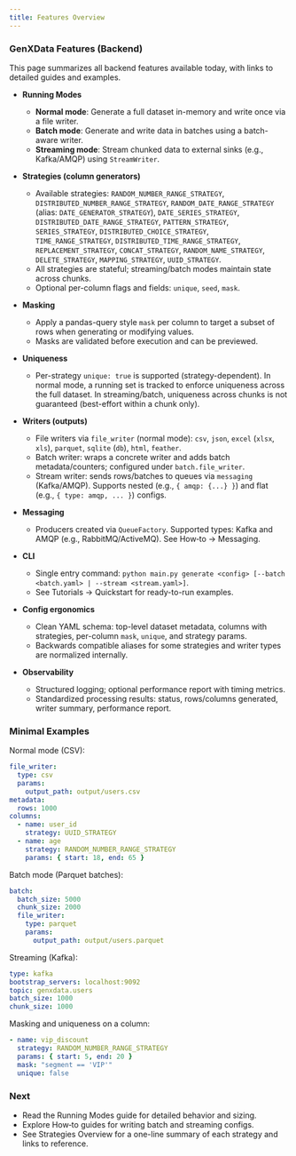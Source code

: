 ```yaml
---
title: Features Overview
---
```


### GenXData Features (Backend)

This page summarizes all backend features available today, with links to detailed guides and examples.

- **Running Modes**
  - **Normal mode**: Generate a full dataset in-memory and write once via a file writer.
  - **Batch mode**: Generate and write data in batches using a batch-aware writer.
  - **Streaming mode**: Stream chunked data to external sinks (e.g., Kafka/AMQP) using `StreamWriter`.

- **Strategies (column generators)**
  - Available strategies: `RANDOM_NUMBER_RANGE_STRATEGY`, `DISTRIBUTED_NUMBER_RANGE_STRATEGY`, `RANDOM_DATE_RANGE_STRATEGY` (alias: `DATE_GENERATOR_STRATEGY`), `DATE_SERIES_STRATEGY`, `DISTRIBUTED_DATE_RANGE_STRATEGY`, `PATTERN_STRATEGY`, `SERIES_STRATEGY`, `DISTRIBUTED_CHOICE_STRATEGY`, `TIME_RANGE_STRATEGY`, `DISTRIBUTED_TIME_RANGE_STRATEGY`, `REPLACEMENT_STRATEGY`, `CONCAT_STRATEGY`, `RANDOM_NAME_STRATEGY`, `DELETE_STRATEGY`, `MAPPING_STRATEGY`, `UUID_STRATEGY`.
  - All strategies are stateful; streaming/batch modes maintain state across chunks.
  - Optional per-column flags and fields: `unique`, `seed`, `mask`.

- **Masking**
  - Apply a pandas-query style `mask` per column to target a subset of rows when generating or modifying values.
  - Masks are validated before execution and can be previewed.

- **Uniqueness**
  - Per-strategy `unique: true` is supported (strategy-dependent). In normal mode, a running set is tracked to enforce uniqueness across the full dataset. In streaming/batch, uniqueness across chunks is not guaranteed (best-effort within a chunk only).

- **Writers (outputs)**
  - File writers via `file_writer` (normal mode): `csv`, `json`, `excel` (`xlsx`, `xls`), `parquet`, `sqlite` (`db`), `html`, `feather`.
  - Batch writer: wraps a concrete writer and adds batch metadata/counters; configured under `batch.file_writer`.
  - Stream writer: sends rows/batches to queues via `messaging` (Kafka/AMQP). Supports nested (e.g., `{ amqp: {...} }`) and flat (e.g., `{ type: amqp, ... }`) configs.

- **Messaging**
  - Producers created via `QueueFactory`. Supported types: Kafka and AMQP (e.g., RabbitMQ/ActiveMQ). See How‑to → Messaging.

- **CLI**
  - Single entry command: `python main.py generate <config> [--batch <batch.yaml> | --stream <stream.yaml>]`.
  - See Tutorials → Quickstart for ready-to-run examples.

- **Config ergonomics**
  - Clean YAML schema: top-level dataset metadata, columns with strategies, per-column `mask`, `unique`, and strategy params.
  - Backwards compatible aliases for some strategies and writer types are normalized internally.

- **Observability**
  - Structured logging; optional performance report with timing metrics.
  - Standardized processing results: status, rows/columns generated, writer summary, performance report.

### Minimal Examples

Normal mode (CSV):
```yaml
file_writer:
  type: csv
  params:
    output_path: output/users.csv
metadata:
  rows: 1000
columns:
  - name: user_id
    strategy: UUID_STRATEGY
  - name: age
    strategy: RANDOM_NUMBER_RANGE_STRATEGY
    params: { start: 18, end: 65 }
```

Batch mode (Parquet batches):
```yaml
batch:
  batch_size: 5000
  chunk_size: 2000
  file_writer:
    type: parquet
    params:
      output_path: output/users.parquet
```

Streaming (Kafka):
```yaml
type: kafka
bootstrap_servers: localhost:9092
topic: genxdata.users
batch_size: 1000
chunk_size: 1000
```

Masking and uniqueness on a column:
```yaml
- name: vip_discount
  strategy: RANDOM_NUMBER_RANGE_STRATEGY
  params: { start: 5, end: 20 }
  mask: "segment == 'VIP'"
  unique: false
```

### Next

- Read the Running Modes guide for detailed behavior and sizing.
- Explore How‑to guides for writing batch and streaming configs.
- See Strategies Overview for a one-line summary of each strategy and links to reference.


